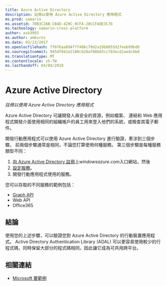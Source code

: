 ```yaml
---
title: Azure Active Directory
description: 註冊以使用 Azure Active Directory 應用程式
ms.prod: xamarin
ms.assetid: 70B3C2AB-CB4D-420C-9CFA-20CCFA0E3C78
ms.technology: xamarin-cross-platform
author: asb3993
ms.author: amburns
ms.date: 03/23/2017
ms.openlocfilehash: ff076aa894f7f406c79d2a19b6055d2feeb99bd0
ms.sourcegitcommit: 945df041e2180cb20af08b83cc703ecd1aedc6b0
ms.translationtype: MT
ms.contentlocale: zh-TW
ms.lasthandoff: 04/04/2018
---
```

# <a name="azure-active-directory"></a>Azure Active Directory

_註冊以使用 Azure Active Directory 應用程式_

Azure Active Directory 可讓開發人員安全的資源，例如檔案、 連結和 Web 應用程式開發介面使用相同的組織帳戶的員工用來登入他們的系統，或檢查其電子郵件。

開發行動應用程式可以使用 Azure Active Directory 進行驗證，牽涉到三個步驟。
前兩個步驟通常是相同，不論您打算使用何種服務。 第三個步驟是每種服務類型不同：

  1. [向 Azure Active Directory 註冊](~/cross-platform/data-cloud/active-directory/get-started/register.md)上*windowsazure.com*入口網站，然後
  2. [設定服務](~/cross-platform/data-cloud/active-directory/get-started/configure.md)。
  3. 開發行動應用程式使用的服務。

您可以存取的不同服務的範例包括：

- [Graph API](~/cross-platform/data-cloud/active-directory/graph.md)
- Web API
- Office365


## <a name="conclusion"></a>結論

使用您的上述步驟，可以驗證您對 Azure Active Directory 的行動裝置應用程式。 Active Directory Authentication Library (ADAL) 可以更容易使用較少的行程式碼，同時保留大部分的程式碼相同，因此讓它成為可共用跨平台。



## <a name="related-links"></a>相關連結

- [Microsoft 要範例](https://github.com/AzureADSamples/NativeClient-MultiTarget-DotNet)
